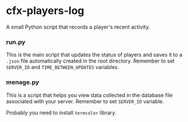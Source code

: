 # cfx-players-log
A small Python script that records a player's recent activity.

### run.py
This is the main script that updates the status of players and saves it to a `.json` file automatically created in the root directory.
Remember to set `SERVER_ID` and `TIME_BETWEEN_UPDATES` variables.

### menage.py
This is a script that helps you view data collected in the database file associated with your server.
Remember to set `SERVER_ID` variable.

Probably you need to install `termcolor` library.
